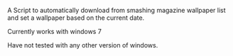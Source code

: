 A Script to automatically download from smashing magazine wallpaper list and set a wallpaper based on the current date.

Currently works with windows 7

Have not tested with any other version of windows.